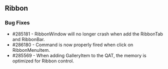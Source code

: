 ## Ribbon

### Bug Fixes

* \#285181 - RibbonWindow will no longer crash when add the RibbonTab and RibbonBar.
* \#286180 - Command is now properly fired when click on RibbonMenuItem.
* \#285569 - When adding GalleryItem to the QAT, the memory is optimized for Ribbon control.
